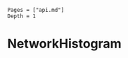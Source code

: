 ```@contents
Pages = ["api.md"]
Depth = 1
```

# NetworkHistogram

<!-- 
```@autodocs
Modules = [NetworkHistogram]
Pages   = ["histogram.jl","optimize.jl"]
```

# Assignment 

```@autodocs
Modules = [NetworkHistogram]
Pages   = ["assignment.jl", "group_numbering.jl"]
```


# Proposal

```@autodocs
Modules = [NetworkHistogram]
Pages   = ["proposal.jl"]
``` -->
